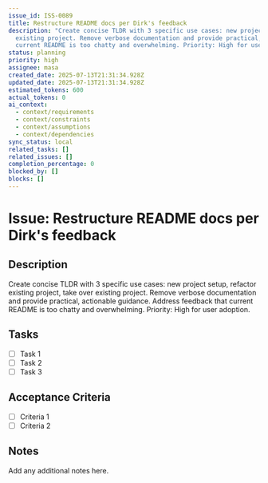 ```yaml
---
issue_id: ISS-0089
title: Restructure README docs per Dirk's feedback
description: "Create concise TLDR with 3 specific use cases: new project setup, refactor existing project, take over
  existing project. Remove verbose documentation and provide practical, actionable guidance. Address feedback that
  current README is too chatty and overwhelming. Priority: High for user adoption."
status: planning
priority: high
assignee: masa
created_date: 2025-07-13T21:31:34.928Z
updated_date: 2025-07-13T21:31:34.928Z
estimated_tokens: 600
actual_tokens: 0
ai_context:
  - context/requirements
  - context/constraints
  - context/assumptions
  - context/dependencies
sync_status: local
related_tasks: []
related_issues: []
completion_percentage: 0
blocked_by: []
blocks: []
---
```


# Issue: Restructure README docs per Dirk's feedback

## Description
Create concise TLDR with 3 specific use cases: new project setup, refactor existing project, take over existing project. Remove verbose documentation and provide practical, actionable guidance. Address feedback that current README is too chatty and overwhelming. Priority: High for user adoption.

## Tasks
- [ ] Task 1
- [ ] Task 2
- [ ] Task 3

## Acceptance Criteria
- [ ] Criteria 1
- [ ] Criteria 2

## Notes
Add any additional notes here.
